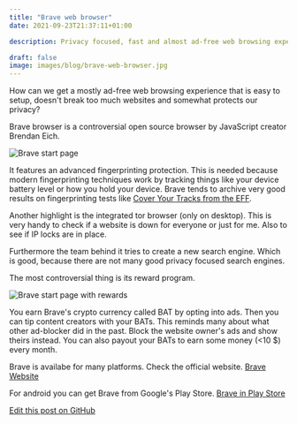 ```yaml
---
title: "Brave web browser"
date: 2021-09-23T21:37:11+01:00
description: Privacy focused, fast and almost ad-free web browsing experience.
draft: false
image: images/blog/brave-web-browser.jpg
---
```

How can we get a mostly ad-free web browsing experience that is easy to setup, doesn't break too much websites and somewhat protects our privacy?

Brave browser is a controversial open source browser by JavaScript creator Brendan Eich.

![Brave start page](/images/blog/brave-start-en.jpg)
   
It features an advanced fingerprinting protection. This is needed because modern fingerprinting techniques work by tracking things like your device battery level or how you hold your device.
Brave tends to archive very good results on fingerprinting tests like [Cover Your Tracks from the EFF](https://coveryourtracks.eff.org/).

Another highlight is the integrated tor browser (only on desktop).
This is very handy to check if a website is down for everyone or just for me. Also to see if IP locks are in place.

Furthermore the team behind it tries to create a new search engine. Which is good, because there are not many good privacy focused search engines.

The most controversial thing is its reward program.

![Brave start page with rewards](/images/blog/brave-rewards-en.jpg)

You earn Brave's crypto currency called BAT by opting into ads. Then you can tip content creators with your BATs.
This reminds many about what other ad-blocker did in the past. Block the website owner's ads and show theirs instead.
You can also payout your BATs to earn some money (<10 $) every month.

Brave is availabe for many platforms. Check the official website.
[Brave Website](https://brave.com)

For android you can get Brave from Google's Play Store.
[Brave in Play Store](https://play.google.com/store/apps/details?id=com.brave.browser)

[Edit this post on GitHub](https://github.com/treffner/thomastreffner.com/blob/main/content/en/posts/brave_web_browser.md)
